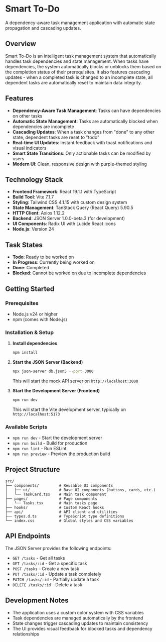 # Smart To-Do

A dependency-aware task management application with automatic state propagation and cascading updates.

## Overview

Smart To-Do is an intelligent task management system that automatically handles task dependencies and state management. When tasks have dependencies, the system automatically blocks or unblocks them based on the completion status of their prerequisites. It also features cascading updates - when a completed task is changed to an incomplete state, all dependent tasks are automatically reset to maintain data integrity.

## Features

- **Dependency-Aware Task Management**: Tasks can have dependencies on other tasks
- **Automatic State Management**: Tasks are automatically blocked when dependencies are incomplete
- **Cascading Updates**: When a task changes from "done" to any other state, dependent tasks are reset to "todo"
- **Real-time UI Updates**: Instant feedback with toast notifications and visual indicators
- **Smart State Transitions**: Only actionable tasks can be modified by users
- **Modern UI**: Clean, responsive design with purple-themed styling

## Technology Stack

- **Frontend Framework**: React 19.1.1 with TypeScript
- **Build Tool**: Vite 7.1.7
- **Styling**: Tailwind CSS 4.1.15 with custom design system
- **State Management**: TanStack Query (React Query) 5.90.5
- **HTTP Client**: Axios 1.12.2
- **Backend**: JSON Server 1.0.0-beta.3 (for development)
- **UI Components**: Radix UI with Lucide React icons
- **Node.js**: Version 24

## Task States

- **Todo**: Ready to be worked on
- **In Progress**: Currently being worked on
- **Done**: Completed
- **Blocked**: Cannot be worked on due to incomplete dependencies

## Getting Started

### Prerequisites

- Node.js v24 or higher
- npm (comes with Node.js)

### Installation & Setup

1. **Install dependencies**
   ```bash
   npm install
   ```

2. **Start the JSON Server (Backend)**
   ```bash
   npx json-server db.json5 --port 3000
   ```
   This will start the mock API server on `http://localhost:3000`

3. **Start the Development Server (Frontend)**
   ```bash
   npm run dev
   ```
   This will start the Vite development server, typically on `http://localhost:5173`

### Available Scripts

- `npm run dev` - Start the development server
- `npm run build` - Build for production
- `npm run lint` - Run ESLint
- `npm run preview` - Preview the production build

## Project Structure

```
src/
├── components/         # Reusable UI components
│   ├── ui/             # Base UI components (buttons, cards, etc.)
│   └── TaskCard.tsx    # Main task component
├── pages/              # Page components
│   └── Tasks.tsx       # Main tasks page
├── hooks/              # Custom React hooks
├── api/                # API client and utilities
├── types.d.ts          # TypeScript type definitions
└── index.css           # Global styles and CSS variables
```

## API Endpoints

The JSON Server provides the following endpoints:

- `GET /tasks` - Get all tasks
- `GET /tasks/:id` - Get a specific task
- `POST /tasks` - Create a new task
- `PUT /tasks/:id` - Update a task completely
- `PATCH /tasks/:id` - Partially update a task
- `DELETE /tasks/:id` - Delete a task

## Development Notes

- The application uses a custom color system with CSS variables
- Task dependencies are managed automatically by the frontend
- State changes trigger cascading updates to maintain consistency
- The UI provides visual feedback for blocked tasks and dependency relationships

